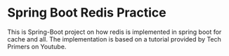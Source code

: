 # Spring Boot Redis Practice
This is Spring-Boot project on how redis is implemented in spring boot for cache and all. The implementation is based on a tutorial provided by Tech Primers on Youtube.